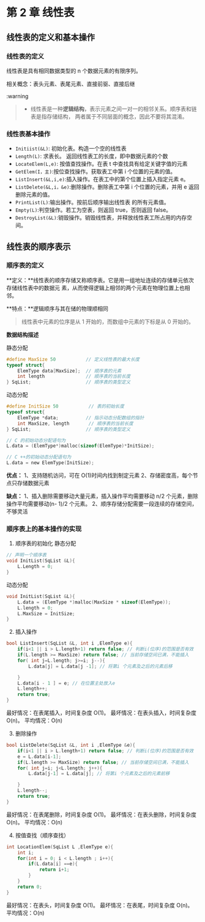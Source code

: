 # 第 2 章 线性表

## 线性表的定义和基本操作

### 线性表的定义

线性表是具有相同数据类型的 n 个数据元素的有限序列。

相关概念：表头元素、表尾元素、直接前驱、直接后继

:warning

> - 线性表是一种**逻辑结构**，表示元素之间一对一的相邻关系。顺序表和链表是指存储结构， 两者属于不同层面的概念，因此不要将其混淆。

### 线性表基本操作

- `Initiist(&L)`: 初始化表。构造一个空的线性表
- `Length(L)`: 求表长。 返回线性表工的长度，即中数据元素的个数
- `LocateElem(L,e)`: 按值查找操作。在表 t 中查找具有给定关键字值的元素
- `GetElem(I，主)`:按位查找操作。获取表工中第 i 个位置的元素的值。
- `ListInsert(&L,i,e)`:插入操作。在表工中的第个位置上插入指定元素 e。
- `ListDelete(&L,i，&e)`:删除操作。删除表工中第 i 个位置的元素，并用 e 返回删除元素的值。
- `PrintList(L)`:输出操作。按前后顺序输出线性表 的所有元素值。
- `Empty(L)`:判空操作。若工为空表，则返回 true，否则返回 false。
- `DestroyList(&L)`:销毁操作。销毁线性表，并释放线性表工所占用的内存空间。

## 线性表的顺序表示

### 顺序表的定义

**定义：**线性表的顺序存储又称顺序表。它是用一组地址连续的存储单元依次存储线性表中的数据元 素，从而使得逻辑上相邻的两个元素在物理位置上也相邻。

**特点：**逻辑顺序与其在储的物理顺相同

> 线性表中元素的位序是从 1 开始的，而数组中元素的下标是从 0 开始的。

**数据结构描述**

静态分配

```c
#define MaxSize 50           // 定义线性表的最大长度
typeof struct{
    ElemType data[MaxSize];  // 顺序表的元素
    int length               // 顺序表的当前长度
} SqList;                    // 顺序表的类型定义
```

动态分配

```c
#define InitSize 50           // 表的初始长度
typeof struct{
    ElemType *data;          // 指示动态分配数组的指针
    int MaxSize, length       // 顺序表的当前长度
} SqList;                    // 顺序表的类型定义

// C 的初始动态分配语句为
L.data = (ElemType*)malloc(sizeof(ElemType)*InitSize);

// C ++的初始动态分配语句为
L.data = new ElemType(InitSize);

```

**优点：**
1、支持随机访问，可在 O(1)时间内找到制定元素
2、存储密度高，每个节点只存储数据元素

**缺点：**
1、插入删除需要移动大量元素，插入操作平均需要移动 n/2 个元素，删除操作平均需要移动(n- 1)/2 个元素。
2、顺序存储分配需要一段连续的存储空间，不够灵活

### 顺序表上的基本操作的实现

1. 顺序表的初始化
   静态分配

```c
// 声明一个顺序表
void InitList(SqList &L){
    L.Length = 0;
}

```

动态分配

```c
void InitList(SqList &L){
    L.data = (ElemType *)malloc(MaxSize * sizeof(ElemType));
    L.length = 0;
    L.MaxSize = InitSize;
}
```

2. 插入操作

```c
bool ListInsert(SqList &L, int i ,ElemType e){
    if(i<1 || i > L.length+1) return false; // 判断i(位序)的范围是否有效
    if(L.length >= MaxSize) return false; // 当前存储空间已满，不能插入
    for( int j=L.length; j>=i; j--){
        L.data[j] = L.data[j -1]; // 将第i 个元素及之后的元素后移

    }
    L.data[i - 1 ] = e; // 在位置主处放入e
    L.length++;
    return true;
}
```

最好情况：在表尾插入，时间复杂度 O(1)。
最坏情况：在表头插入，时间复杂度 O(n)。
平均情况：O(n)

3. 删除操作

```c
bool ListDelete(SqList &L, int i ,ElemType &e){
    if(i<1 || i > L.length+1) return false; // 判断i(位序)的范围是否有效
    e = L.data[i-1];
    if(L.length >= MaxSize) return false; // 当前存储空间已满，不能插入
    for( int j=i; j<L.length; j++){
        L.data[j-1] = L.data[j]; // 将第i 个元素及之后的元素前移

    }
    L.length--;
    return true;
}
```

最好情况：在表尾删除，时间复杂度 O(1)。
最坏情况：在表头删除，时间复杂度 O(n)。
平均情况：O(n)

4. 按值查找（顺序查找）

```c
int LocationElem(SqList L ,ElemType e){
    int i;
    for(int i = 0; i < L.length ; i++){
        if(L.data[i] ==e){
            return i+1;
        }
    }
    return 0;
}
```

最好情况：在表头，时间复杂度 O(1)。
最坏情况：在表尾，时间复杂度 O(n)。
平均情况：O(n)
